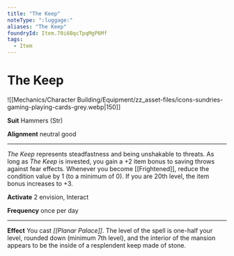```yaml
---
title: "The Keep"
noteType: ":luggage:"
aliases: "The Keep"
foundryId: Item.70i6BqcTpqMgP6Mf
tags:
  - Item
---
```


# The Keep
![[Mechanics/Character Building/Equipment/zz_asset-files/icons-sundries-gaming-playing-cards-grey.webp|150]]

**Suit** Hammers (Str)

**Alignment** neutral good

* * *

_The Keep_ represents steadfastness and being unshakable to threats. As long as _The Keep_ is invested, you gain a +2 item bonus to saving throws against fear effects. Whenever you become [[Frightened]], reduce the condition value by 1 (to a minimum of 0). If you are 20th level, the item bonus increases to +3.

**Activate** 2 envision, Interact

**Frequency** once per day

* * *

**Effect** You cast _[[Planar Palace]]_. The level of the spell is one-half your level, rounded down (minimum 7th level), and the interior of the mansion appears to be the inside of a resplendent keep made of stone.
